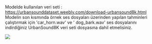 Modelde kullanılan veri seti : https://urbansounddataset.weebly.com/download-urbansound8k.html  
Modelin son kısmında örnek ses dosyaları üzerinden yapılan tahminleri çalıştırmak için 'car_horn.wav' ve ' dog_bark.wav' ses dosyalarını indirdiğiniz UrbanSound8K veri seti dosyasına dahil etmelisiniz.

<img src="https://cdn.vectorstock.com/i/1000x1000/69/90/sound-waves-audio-signal-amplitude-neon-wavy-vector-34336990.webp" width="auto">
